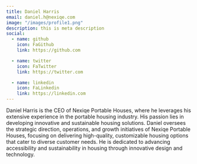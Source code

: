 ```yaml
---
title: Daniel Harris
email: daniel.h@nexiqe.com
image: "/images/profile1.png"
description: this is meta description
social:
  - name: github
    icon: FaGithub
    link: https://github.com

  - name: twitter
    icon: FaTwitter
    link: https://twitter.com

  - name: linkedin
    icon: FaLinkedin
    link: https://linkedin.com
---
```


Daniel Harris is the CEO of Nexiqe Portable Houses, where he leverages his extensive experience in the portable housing industry. His passion lies in developing innovative and sustainable housing solutions. Daniel oversees the strategic direction, operations, and growth initiatives of Nexiqe Portable Houses, focusing on delivering high-quality, customizable housing options that cater to diverse customer needs. He is dedicated to advancing accessibility and sustainability in housing through innovative design and technology.




